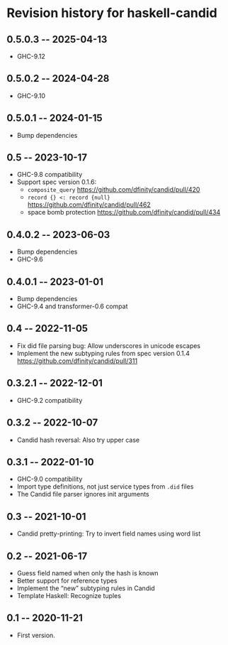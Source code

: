 # Revision history for haskell-candid

## 0.5.0.3 -- 2025-04-13

* GHC-9.12

## 0.5.0.2 -- 2024-04-28

* GHC-9.10

## 0.5.0.1 -- 2024-01-15

* Bump dependencies

## 0.5 -- 2023-10-17

* GHC-9.8 compatibility
* Support spec version 0.1.6:
  - `composite_query`
    https://github.com/dfinity/candid/pull/420
  - `record {} <: record {null}`
    https://github.com/dfinity/candid/pull/462
  - space bomb protection
    https://github.com/dfinity/candid/pull/434

## 0.4.0.2 -- 2023-06-03

* Bump dependencies
* GHC-9.6

## 0.4.0.1 -- 2023-01-01

* Bump dependencies
* GHC-9.4 and transformer-0.6 compat

## 0.4 -- 2022-11-05

* Fix did file parsing bug: Allow underscores in unicode escapes
* Implement the new subtyping rules from spec version 0.1.4
  https://github.com/dfinity/candid/pull/311

## 0.3.2.1 -- 2022-12-01

* GHC-9.2 compatibility

## 0.3.2 -- 2022-10-07

* Candid hash reversal: Also try upper case

## 0.3.1 -- 2022-01-10

* GHC-9.0 compatibility
* Import type definitions, not just service types from `.did` files
* The Candid file parser ignores init arguments

## 0.3 -- 2021-10-01

* Candid pretty-printing: Try to invert field names using word list

## 0.2 -- 2021-06-17

* Guess field named when only the hash is known
* Better support for reference types
* Implement the “new” subtyping rules in Candid
* Template Haskell: Recognize tuples

## 0.1 -- 2020-11-21

* First version.
